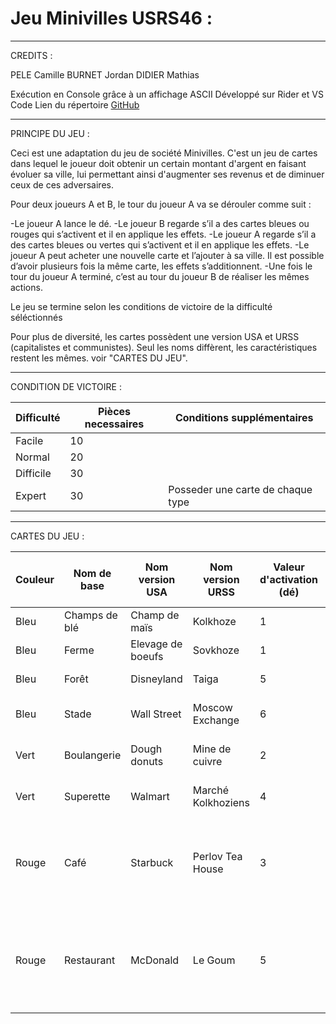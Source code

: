 # Jeu Minivilles USRS46 :
------------------------------------------------------------------------------------------
CREDITS :

PELE Camille
BURNET Jordan
DIDIER Mathias

Exécution en Console grâce à un affichage ASCII
Développé sur Rider et VS Code
Lien du répertoire [GitHub](https://github.com/GalacticPixelFr/MinivillesUSRS46)

------------------------------------------------------------------------------------------
PRINCIPE DU JEU :

Ceci est une adaptation du jeu de société Minivilles.
C'est un jeu de cartes dans lequel le joueur doit obtenir un certain montant d'argent en faisant évoluer sa ville, lui permettant ainsi d'augmenter ses revenus et de diminuer ceux de ces adversaires.

Pour deux joueurs A et B, le tour du joueur A va se dérouler comme suit :

-Le joueur A lance le dé.
-Le joueur B regarde s’il a des cartes bleues ou rouges qui s’activent et il en applique les effets.
-Le joueur A regarde s’il a des cartes bleues ou vertes qui s’activent et il en applique les effets.
-Le joueur A peut acheter une nouvelle carte et l’ajouter à sa ville. Il est possible d’avoir plusieurs fois la même carte, les effets s’additionnent.
-Une fois le tour du joueur A terminé, c’est au tour du joueur B de réaliser les mêmes actions.

Le jeu se termine selon les conditions de victoire de la difficulté séléctionnés

Pour plus de diversité, les cartes possèdent une version USA et URSS (capitalistes et communistes). Seul les noms diffèrent, les caractéristiques restent les mêmes. voir "CARTES DU JEU".

------------------------------------------------------------------------------------------
CONDITION DE VICTOIRE :

| Difficulté | Pièces necessaires | Conditions supplémentaires |
| ---------- | ------------------ | -------------------------- |
| Facile | 10 |  |
| Normal | 20 |	 |
| Difficile | 30 |  |
| Expert | 30 | Posseder une carte de chaque type |

------------------------------------------------------------------------------------------
CARTES DU JEU :

| Couleur | Nom de base	| Nom version USA | Nom version URSS | Valeur d'activation (dé) | Coût d'achat de la carte | Effet de la carte |
| ------- | ----------- | --------------- | ---------------- | ------------------------ | ------------------------ | ----------------- |
| Bleu | Champs de blé | Champ de maïs | Kolkhoze | 1 | 1 | Recevez 1 pièce |
| Bleu | Ferme | Elevage de boeufs | Sovkhoze | 1 | 2 | Recevez 1 pièce |
| Bleu | Forêt | Disneyland | Taiga | 5 | 2 | Recevez 1 pièce |
| Bleu | Stade | Wall Street | Moscow Exchange | 6 | 6 | Recevez 4 pièces |
| Vert | Boulangerie | Dough donuts | Mine de cuivre | 2 | 1 | Recevez 2 pièces |
| Vert | Superette | Walmart | Marché Kolkhoziens | 4 | 2 | Recevez 3 pièces |
| Rouge | Café | Starbuck | Perlov Tea House | 3 | 2 | Recevez 1 pièce du joueur qui a lancé le dé |
| Rouge | Restaurant | McDonald | Le Goum | 5 | 4 | Recevez 2 pièces du joueur qui a lancé le dé |
